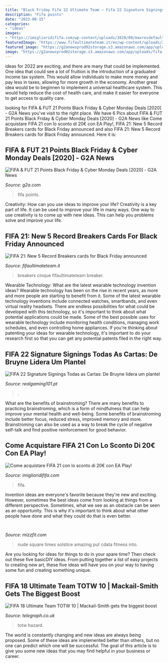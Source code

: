 ```yaml
---
title: "Black Friday Fifa 22 Ultimate Team ~ Fifa 22 Signature Signings Todas As Cartas: De Bruyne Lidera Um Plantel"
description: "Fifa points"
date: "2023-08-15"
categories:
- "ideas"
images:
- "https://imiglioridififa.com/wp-content/uploads/2020/09/maxresdefault.jpg"
featuredImage: "https://www.fifaultimateteam.it/en/wp-content/uploads/2020/11/rbcov-1024x576.jpg"
featured_image: "https://g2anewsprod02storage.s3.amazonaws.com/app/uploads/fifa-21-points.jpg"
image: "https://g2anewsprod02storage.s3.amazonaws.com/app/uploads/fifa-21-points.jpg"
---
```



ideas for 2022 are exciting, and there are many that could be implemented. One idea that could see a lot of fruition is the introduction of a graduated income tax system. This would allow individuals to make more money and pay less in taxes, allowing for more growth in the economy. Another great idea would be to beginnen to implement a universal healthcare system. This would help reduce the cost of health care, and make it easier for everyone to get access to quality care.

	

		
looking for FIFA &amp; FUT 21 Points Black Friday &amp; Cyber Monday Deals [2020] - G2A News you've visit to the right place. We have 6 Pics about FIFA &amp; FUT 21 Points Black Friday &amp; Cyber Monday Deals [2020] - G2A News like Come acquistare FIFA 21 con lo sconto di 20€ con EA Play!, FIFA 21: New 5 Record Breakers cards for Black Friday announced and also FIFA 21: New 5 Record Breakers cards for Black Friday announced. Here it is:
		
    
## FIFA &amp; FUT 21 Points Black Friday &amp; Cyber Monday Deals [2020] - G2A News

<img loading=lazy src="https://g2anewsprod02storage.s3.amazonaws.com/app/uploads/fifa-21-points.jpg" onerror="this.onerror=null;this.src='https://tse2.mm.bing.net/th?id=OIP.EHkSGKgbuxz3wIRtRCrfMAHaEK&amp;pid=15.1';" alt="FIFA &amp; FUT 21 Points Black Friday &amp; Cyber Monday Deals [2020] - G2A News">

_Source: g2a.com_

>fifa points. 

	

Creativity: How can you use ideas to improve your life?
Creativity is a key part of life. It can be used to improve your life in many ways. One way to use creativity is to come up with new ideas. This can help you problems solve and improve your life.

    
## FIFA 21: New 5 Record Breakers Cards For Black Friday Announced

<img loading=lazy src="https://www.fifaultimateteam.it/en/wp-content/uploads/2020/11/rbcov-1024x576.jpg" onerror="this.onerror=null;this.src='https://tse4.mm.bing.net/th?id=OIP.J9gqyBhhdW79Du_MpN8MvAHaEK&amp;pid=15.1';" alt="FIFA 21: New 5 Record Breakers cards for Black Friday announced">

_Source: fifaultimateteam.it_

>breakers cinque fifaultimateteam breaker. 

	

Wearable Technology: What are the latest wearable technology invention ideas?
Wearable technology has been on the rise in recent years, as more and more people are starting to benefit from it. Some of the latest wearable technology inventions include connected watches, smartbands, and even virtual reality headsets. There are endless possibilities for what could be developed with this technology, so it's important to think about what potential applications could be made. Some of the best possible uses for wearable technology include monitoring health conditions, managing work schedules, and even controlling home appliances. If you're thinking about patenting your ideas for wearable technology, it's important to do your research first so that you can get any potential patents filed in the right way.

    
## FIFA 22 Signature Signings Todas As Cartas: De Bruyne Lidera Um Plantel

<img loading=lazy src="https://realgaming101.pt/wp-content/uploads/2021/11/capa-182.jpg" onerror="this.onerror=null;this.src='https://tse2.mm.bing.net/th?id=OIP.4CHonuKr5QPReKCvKMKmpgHaEP&amp;pid=15.1';" alt="FIFA 22 Signature Signings Todas as Cartas: De Bruyne lidera um plantel">

_Source: realgaming101.pt_

>. 

	

What are the benefits of brainstroming?
There are many benefits to practicing brainstroming, which is a form of mindfulness that can help improve your mental health and well-being. Some benefits of brainstroming include better focus, reduced stress, improved memory and more. Brainstroming can also be used as a way to break the cycle of negative self-talk and find positive reinforcement for good behavior.

    
## Come Acquistare FIFA 21 Con Lo Sconto Di 20€ Con EA Play!

<img loading=lazy src="https://imiglioridififa.com/wp-content/uploads/2020/09/maxresdefault.jpg" onerror="this.onerror=null;this.src='https://tse2.mm.bing.net/th?id=OIP.LJmdwsGhHhkOr_AoJ4o0DAHaEK&amp;pid=15.1';" alt="Come acquistare FIFA 21 con lo sconto di 20€ con EA Play!">

_Source: imiglioridififa.com_

>fifa. 

	

Invention ideas are everyone's favorite because they're new and exciting. However, sometimes the best ideas come from looking at things from a different perspective. Sometimes, what we see as an obstacle can be seen as an opportunity. This is why it's important to think about what other people have done and what they could do that is even better.

    
## 

<img loading=lazy src="http://mizzfit.com/Public/Files/post/yoga_solstice_nyc_sunflowers_timessquare_mizzfit_26df45db52.jpg" onerror="this.onerror=null;this.src='https://tse4.mm.bing.net/th?id=OIP.amilf12o_D2jfTrAfjZL9wHaE8&amp;pid=15.1';" alt="">

_Source: mizzfit.com_

>nude square times solstice amazing put cdata fitness into. 

	

Are you looking for ideas for things to do in your spare time? Then check out these five basicDIY ideas. From putting together a list of easy projects to creating new art, these five ideas will have you on your way to having some fun and creating something unique.

    
## FIFA 18 Ultimate Team TOTW 10 | Mackail-Smith Gets The Biggest Boost

<img loading=lazy src="https://www.telegraph.co.uk/content/dam/gaming/2017/11/22/FIFA-18-Ultimate-Team-TOTW-10-xlarge_trans_NvBQzQNjv4Bqmyhc6mz84q62NYo3hvZ2wMCz5utoaQpI2XSXPgp3_B0.jpg" onerror="this.onerror=null;this.src='https://tse1.mm.bing.net/th?id=OIP.SUIAZutJUfNMwAOn0cN3ZQHaEo&amp;pid=15.1';" alt="FIFA 18 Ultimate Team TOTW 10 | Mackail-Smith gets the biggest boost">

_Source: telegraph.co.uk_

>totw hazard. 

	

The world is constantly changing and new ideas are always being proposed. Some of these ideas are implemented better than others, but no one can predict which one will be successful. The goal of this article is to give you some new ideas that you may find helpful in your business or career.


